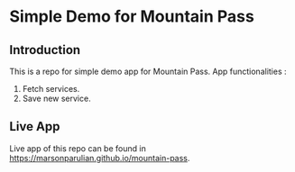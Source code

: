 # Simple Demo for Mountain Pass

## Introduction
This is a repo for simple demo app for Mountain Pass.
App functionalities :
1. Fetch services.
2. Save new service.

## Live App
Live app of this repo can be found in https://marsonparulian.github.io/mountain-pass.
